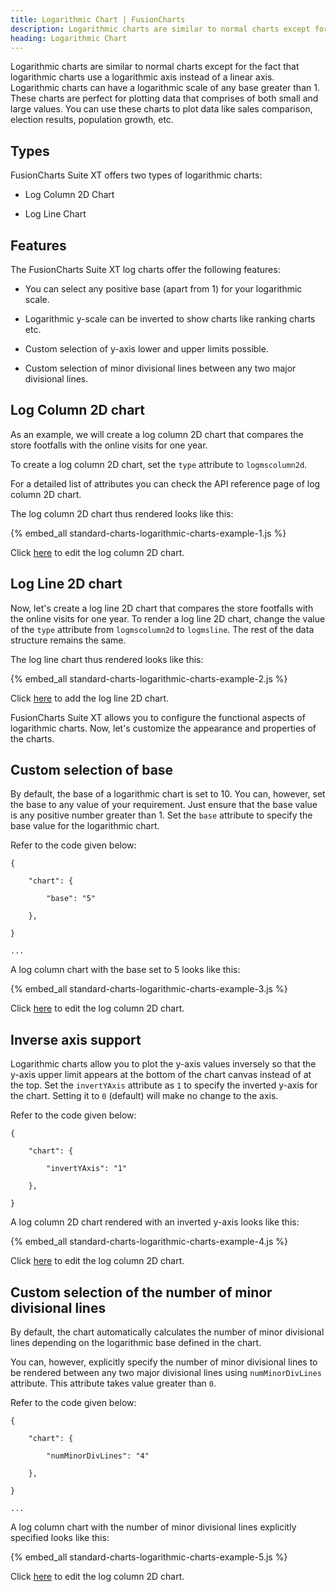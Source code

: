 ```yaml
---
title: Logarithmic Chart | FusionCharts
description: Logarithmic charts are similar to normal charts except for the fact that logarithmic charts use a logarithmic axis instead of a linear axis.
heading: Logarithmic Chart
---
```


Logarithmic charts are similar to normal charts except for the fact that logarithmic charts use a logarithmic axis instead of a linear axis. Logarithmic charts can have a logarithmic scale of any base greater than 1. These charts are perfect for plotting data that comprises of both small and large values. You can use these charts to plot data like sales comparison, election results, population growth, etc.

## Types

FusionCharts Suite XT offers two types of logarithmic charts:

* Log Column 2D Chart

* Log Line Chart

## Features

The FusionCharts Suite XT log charts offer the following features:

* You can select any positive base (apart from 1) for your logarithmic scale.

* Logarithmic y-scale can be inverted to show charts like ranking charts etc.

* Custom selection of y-axis lower and upper limits possible.

* Custom selection of minor divisional lines between any two major divisional lines.

## Log Column 2D chart

As an example, we will create a log column 2D chart that compares the store footfalls with the online visits for one year.

To create a log column 2D chart, set the `type` attribute to `logmscolumn2d`.

For a detailed list of attributes you can check the API reference page of log column 2D chart.

The log column 2D chart thus rendered looks like this:

{% embed_all standard-charts-logarithmic-charts-example-1.js %}

Click [here](http://jsfiddle.net/fusioncharts/kEeUR/) to edit the log column 2D chart.

## Log Line 2D chart

Now, let's create a log line 2D chart that compares the store footfalls with the online visits for one year. To render a log line 2D chart, change the value of the `type` attribute from `logmscolumn2d` to `logmsline`. The rest of the data structure remains the same.

The log line chart thus rendered looks like this:

{% embed_all standard-charts-logarithmic-charts-example-2.js %}

Click [here](http://jsfiddle.net/fusioncharts/LSdTC/) to add the log line 2D chart.

FusionCharts Suite XT allows you to configure the functional aspects of logarithmic charts. Now, let's customize the appearance and properties of the charts. 

## Custom selection of base

By default, the base of a logarithmic chart is set to 10. You can, however, set the base to any value of your requirement. Just ensure that the base value is any positive number greater than 1. Set the `base` attribute to specify the base value for the logarithmic chart.

Refer to the code given below:

```
{

	"chart": {

		"base": "5"

	},

}

...

```

A log column chart with the base set to 5 looks like this:

{% embed_all standard-charts-logarithmic-charts-example-3.js %}

Click [here](http://jsfiddle.net/fusioncharts/dfdc2f9p/) to edit the log column 2D chart.

## Inverse axis support

Logarithmic charts allow you to plot the y-axis values inversely so that the y-axis upper limit appears at the bottom of the chart canvas instead of at the top. Set the `invertYAxis` attribute as `1` to specify the inverted y-axis for the chart. Setting it to `0` (default) will make no change to the axis.

Refer to the code given below:

```
{

	"chart": {

		"invertYAxis": "1"

	},

}

```

A log column 2D chart rendered with an inverted y-axis looks like this:

{% embed_all standard-charts-logarithmic-charts-example-4.js %}

Click [here](http://jsfiddle.net/fusioncharts/rr92f6Lm/) to edit the log column 2D chart.

## Custom selection of the number of minor divisional lines

By default, the chart automatically calculates the number of minor divisional lines depending on the logarithmic base defined in the chart. 

You can, however, explicitly specify the number of minor divisional lines to be rendered between any two major divisional lines using `numMinorDivLines` attribute. This attribute takes value greater than `0`.

Refer to the code given below:

```
{

	"chart": {

		"numMinorDivLines": "4"

	},

}

...

```

A log column chart with the number of minor divisional lines explicitly specified looks like this:

{% embed_all standard-charts-logarithmic-charts-example-5.js %}

Click [here](http://jsfiddle.net/fusioncharts/8yx8gfaj/) to edit the log column 2D chart.